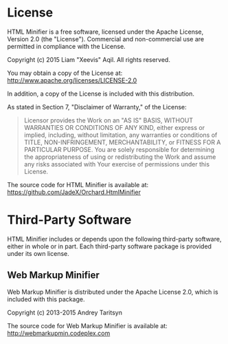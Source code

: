 # License #

HTML Minifier is a free software, licensed under the Apache License, Version 2.0 (the
"License"). Commercial and non-commercial use are permitted in compliance with
the License.

Copyright (c) 2015 Liam "Xeevis" Aqil. All rights reserved.

You may obtain a copy of the License at:
http://www.apache.org/licenses/LICENSE-2.0

In addition, a copy of the License is included with this distribution.

As stated in Section 7, "Disclaimer of Warranty," of the License:

> Licensor provides the Work on an "AS IS" BASIS, WITHOUT WARRANTIES OR CONDITIONS OF ANY KIND, either
> express or implied, including, without limitation, any warranties or
> conditions of TITLE, NON-INFRINGEMENT, MERCHANTABILITY, or FITNESS FOR A
> PARTICULAR PURPOSE. You are solely responsible for determining the
> appropriateness of using or redistributing the Work and assume any risks
> associated with Your exercise of permissions under this License.

The source code for HTML Minifier is available at:
https://github.com/JadeX/Orchard.HtmlMinifier

# Third-Party Software #

HTML Minifier includes or depends upon the following third-party software, either in
whole or in part. Each third-party software package is provided under its own
license.

## Web Markup Minifier ##

Web Markup Minifier is distributed under the Apache License 2.0, which is
included with this package.

Copyright (c) 2013-2015 Andrey Taritsyn

The source code for Web Markup Minifier is available at:
http://webmarkupmin.codeplex.com

